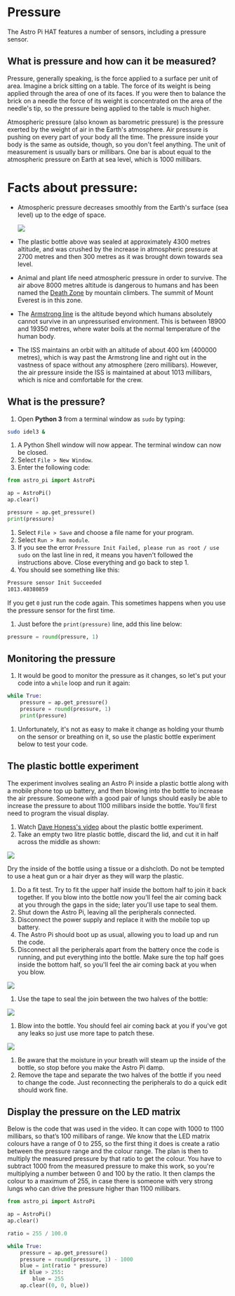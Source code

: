 # Pressure

The Astro Pi HAT features a number of sensors, including a pressure sensor. 

## What is pressure and how can it be measured?

Pressure, generally speaking, is the force applied to a surface per unit of area. Imagine a brick sitting on a table. The force of its weight is being applied through the area of one of its faces. If you were then to balance the brick on a needle the force of its weight is concentrated on the area of the needle's tip, so the pressure being applied to the table is much higher.

Atmospheric pressure (also known as barometric pressure) is the pressure exerted by the weight of air in the Earth's atmosphere. Air pressure is pushing on every part of your body all the time. The pressure inside your body is the same as outside, though, so you don't feel anything. The unit of measurement is usually bars or millibars. One bar is about equal to the atmospheric pressure on Earth at sea level, which is 1000 millibars.

# Facts about pressure:

- Atmospheric pressure decreases smoothly from the Earth's surface (sea level) up to the edge of space.

    ![](images/bottle.jpg)

- The plastic bottle above was sealed at approximately 4300 metres altitude, and was crushed by the increase in atmospheric pressure at 2700 metres and then 300 metres as it was brought down towards sea level.
- Animal and plant life need atmospheric pressure in order to survive. The air above 8000 metres altitude is dangerous to humans and has been named the [Death Zone](http://simple.wikipedia.org/wiki/Death_zone) by mountain climbers. The summit of Mount Everest is in this zone.
- The [Armstrong line](http://en.wikipedia.org/wiki/Armstrong_limit) is the altitude beyond which humans absolutely cannot survive in an unpressurised environment. This is between 18900 and 19350 metres, where water boils at the normal temperature of the human body.
- The ISS maintains an orbit with an altitude of about 400 km (400000 metres), which is way past the Armstrong line and right out in the vastness of space without any atmosphere (zero millibars). However, the air pressure inside the ISS is maintained at about 1013 millibars, which is nice and comfortable for the crew.

## What is the pressure?

1. Open **Python 3** from a terminal window as `sudo` by typing:
  
  ```bash
  sudo idel3 &
  ```
  
1. A Python Shell window will now appear. The terminal window can now be closed.
1. Select `File > New Window`.
1. Enter the following code:

  ```python
  from astro_pi import AstroPi
  
  ap = AstroPi()
  ap.clear()
  
  pressure = ap.get_pressure()
  print(pressure)
  ```

1. Select `File > Save` and choose a file name for your program.
1. Select `Run > Run module`.
1. If you see the error `Pressure Init Failed, please run as root / use sudo` on the last line in red, it means you haven't followed the instructions above. Close everything and go back to step 1.
1. You should see something like this:

  ```bash
  Pressure sensor Init Succeeded
  1013.40380859
  ```
  
  If you get `0` just run the code again. This sometimes happens when you use the pressure sensor for the first time.

1. Just before the `print(pressure)` line, add this line below:

  ```python
  pressure = round(pressure, 1)
  ```

## Monitoring the pressure

1. It would be good to monitor the pressure as it changes, so let's put your code into a `while` loop and run it again:

  ```python
  while True:
      pressure = ap.get_pressure()
      pressure = round(pressure, 1)
      print(pressure)
  ```

1. Unfortunately, it's not as easy to make it change as holding your thumb on the sensor or breathing on it, so use the plastic bottle experiment below to test your code.

## The plastic bottle experiment

The experiment involves sealing an Astro Pi inside a plastic bottle along with a mobile phone top up battery, and then blowing into the bottle to increase the air pressure. Someone with a good pair of lungs should easily be able to increase the pressure to about 1100 millibars inside the bottle. You'll first need to program the visual display. 

1. Watch [Dave Honess's video](https://www.youtube.com/watch?v=CHUukiKF3ew) about the plastic bottle experiment.
1. Take an empty two litre plastic bottle, discard the lid, and cut it in half across the middle as shown:

  ![](images/Astro_Pi_Diagrams-01.png)
  
  Dry the inside of the bottle using a tissue or a dishcloth. Do not be tempted to use a heat gun or a hair dryer as they will warp the plastic.

1. Do a fit test. Try to fit the upper half inside the bottom half to join it back together. If you blow into the bottle now you'll feel the air coming back at you through the gaps in the side; later you'll use tape to seal them. 
1. Shut down the Astro Pi, leaving all the peripherals connected.
1. Disconnect the power supply and replace it with the mobile top up battery.
1. The Astro Pi should boot up as usual, allowing you to load up and run the code.
1. Disconnect all the peripherals apart from the battery once the code is running, and put everything into the bottle. Make sure the top half goes inside the bottom half, so you'll feel the air coming back at you when you blow.

  ![](images/Astro_Pi_Diagrams-02.png)

1. Use the tape to seal the join between the two halves of the bottle:

  ![](images/Astro_Pi_Diagrams-03.png)

1. Blow into the bottle. You should feel air coming back at you if you've got any leaks so just use more tape to patch these.

  ![](images/Astro_Pi_Diagrams-04.png)

1. Be aware that the moisture in your breath will steam up the inside of the bottle, so stop before you make the Astro Pi damp.
1. Remove the tape and separate the two halves of the bottle if you need to change the code. Just reconnecting the peripherals to do a quick edit should work fine.


## Display the pressure on the LED matrix

Below is the code that was used in the video. It can cope with 1000 to 1100 millibars, so that’s 100 millibars of range. We know that the LED matrix colours have a range of 0 to 255, so the first thing it does is create a ratio between the pressure range and the colour range. The plan is then to multiply the measured pressure by that ratio to get the colour. You have to subtract 1000 from the measured pressure to make this work, so you're multiplying a number between 0 and 100 by the ratio. It then clamps the colour to a maximum of 255, in case there is someone with very strong lungs who can drive the pressure higher than 1100 millibars.

  ```python
  from astro_pi import AstroPi
  
  ap = AstroPi()
  ap.clear()
  
  ratio = 255 / 100.0
  
  while True:
      pressure = ap.get_pressure()
      pressure = round(pressure, 1) - 1000
      blue = int(ratio * pressure)
      if blue > 255:
          blue = 255
      ap.clear((0, 0, blue))
